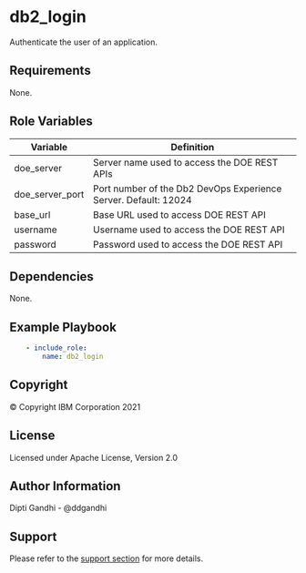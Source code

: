 db2_login
=========

Authenticate the user of an application.

Requirements
------------

None.

Role Variables
--------------

| Variable           | Definition                                                                             |
|--------------------|----------------------------------------------------------------------------------------|
| doe_server    | Server name used to access the DOE REST APIs          |
| doe_server_port            | Port number of the Db2 DevOps Experience Server. Default: 12024                                                   |
| base_url       |  Base URL used to access DOE REST API|
| username              | Username used to access the DOE REST API     |
| password              | Password used to access the DOE REST API|

Dependencies
------------

None.

Example Playbook
----------------

```yaml
    - include_role:
        name: db2_login
```

Copyright
---------

© Copyright IBM Corporation 2021

License
-------

Licensed under Apache License, Version 2.0

Author Information
------------------

Dipti Gandhi - @ddgandhi

Support
-------

Please refer to the [support section](https://github.com/IBM/z_ansible_collections_samples/blob/master/README.md#support) for more details.
